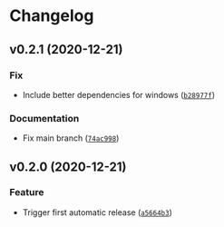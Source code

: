 # Changelog

<!--next-version-placeholder-->

## v0.2.1 (2020-12-21)
### Fix
* Include better dependencies for windows ([`b28977f`](https://github.com/vberlier/beet/commit/b28977f206bd48b0cdae67ac1dad2e17ade81f24))

### Documentation
* Fix main branch ([`74ac998`](https://github.com/vberlier/beet/commit/74ac998c7103ebdb9c95058e141ab1acc703670b))

## v0.2.0 (2020-12-21)
### Feature
* Trigger first automatic release ([`a5664b3`](https://github.com/vberlier/beet/commit/a5664b3fa7f7fc6c9d1d93f1cc26f91504dd3dae))
